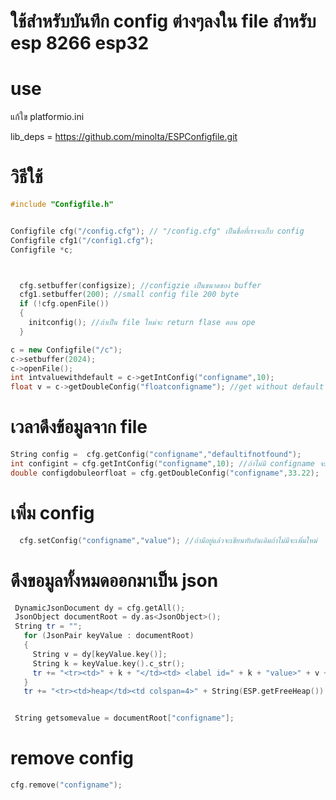 <h1>ใช้สำหรับบันทึก config ต่างๆลงใน file สำหรับ esp 8266 esp32</h1>

<h1>use</h1>
แก้ใข platformio.ini

lib_deps = https://github.com/minolta/ESPConfigfile.git

<h1>วิธีใช้</h1>

```cpp
#include "Configfile.h"


Configfile cfg("/config.cfg"); // "/config.cfg" เป็นชื่อที่เราจะเก็บ config
Configfile cfg1("/config1.cfg");
Configfile *c;



  cfg.setbuffer(configsize); //configzie เป็นขนาดของ buffer
  cfg1.setbuffer(200); //small config file 200 byte
  if (!cfg.openFile())
  {
    initconfig(); //ถ้าเป็น file ใหม่จะ return flase ตอน ope
  }

c = new Configfile("/c");
c->setbuffer(2024);
c->openFile();
int intvaluewithdefault = c->getIntConfig("configname",10);
float v = c->getDoubleConfig("floatconfigname"); //get without default
```
<h1>เวลาดึงข้อมูลจาก file</h1>

```cpp
String config =  cfg.getConfig("configname","defaultifnotfound");
int configint = cfg.getIntConfig("configname",10); //ถ้าไม่มี configname จะได้ 10 มาแทน
double configdobuleorfloat = cfg.getDoubleConfig("configname",33.22);  ```
```

<h1>เพิ่ม config</h1>

```cpp  
  cfg.setConfig("configname","value"); //ถ้ามีอยู่แล้วจะเขียนทับอันเดิมถ้าไม่มีจะเพิ่มใหม่
```

  <h1>ดึงขอมูลทั้งหมดออกมาเป็น json</h1>
 
 ```cpp
  DynamicJsonDocument dy = cfg.getAll();
  JsonObject documentRoot = dy.as<JsonObject>();
  String tr = "";
    for (JsonPair keyValue : documentRoot)
    {
      String v = dy[keyValue.key()];
      String k = keyValue.key().c_str();
      tr += "<tr><td>" + k + "</td><td> <label id=" + k + "value>" + v + "</label> </td> <td> <input id = " + k + " value =\"" + v + "\"></td><td><button id=btn onClick=\"setvalue(this,'" + k + "','" + v + "')\">Set</button></td><td><button id=btn onClick=\"remove('" + k + "')\">Remove</button></td></tr>";
    }
    tr += "<tr><td>heap</td><td colspan=4>" + String(ESP.getFreeHeap()) + "</td></tr>";


  String getsomevalue = documentRoot["configname"];
```

<h1>remove config</h1>
 
 ```cpp
cfg.remove("configname");

```
  

  
